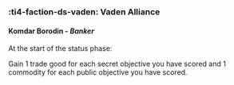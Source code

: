 ### :ti4-faction-ds-vaden: **Vaden Alliance**

####  Komdar Borodin - _Banker_

At the start of the status phase:

Gain 1 trade good for each secret objective you have scored and 1 commodity for each public objective you have scored.
